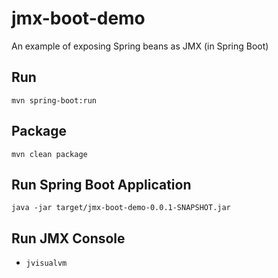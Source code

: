 # jmx-boot-demo

An example of exposing Spring beans as JMX (in Spring Boot)

## Run

`mvn spring-boot:run`

## Package

`mvn clean package`

## Run Spring Boot Application

`java -jar target/jmx-boot-demo-0.0.1-SNAPSHOT.jar`

## Run JMX Console

* `jvisualvm`
 
